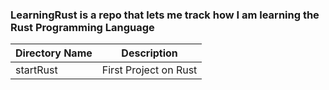 ### LearningRust is a repo that lets me track how I am learning the Rust Programming Language

| Directory Name  | Description            |
| -------------   | -------------          |
| startRust       | First Project on Rust  |
